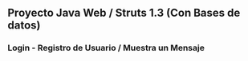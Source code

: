 
## Proyecto Java Web /  Struts 1.3 (Con Bases de datos)
### Login - Registro de Usuario / Muestra un Mensaje
